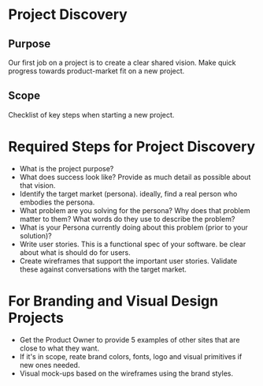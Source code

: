 
# Project Discovery

## Purpose

Our first job on a project is to create a clear shared vision. Make quick progress towards product-market fit on a new project.

## Scope

Checklist of key steps when starting a new project.

# Required Steps for Project Discovery
  
  * What is the project purpose?
  * What does success look like? Provide as much detail as possible about that vision.
  * Identify the target market (persona). ideally, find a real person who embodies the persona.
  * What problem are you solving for the persona? Why does that problem matter to them? What words do they use to describe the problem?
  * What is your Persona currently doing about this problem (prior to your solution)?
  * Write user stories. This is a functional spec of your software. be clear about what is should do for users.
  * Create wireframes that support the important user stories. Validate these against conversations with the target market.

# For Branding and Visual Design Projects
  * Get the Product Owner to provide 5 examples of other sites that are close to what they want.
  * If it's in scope, reate brand colors, fonts, logo and visual primitives if new ones needed.
  * Visual mock-ups based on the wireframes using the brand styles.
